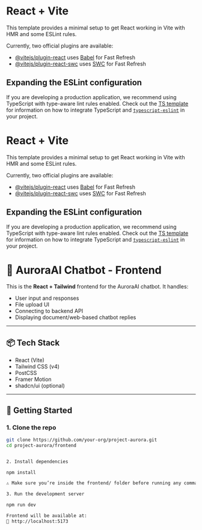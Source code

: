 # React + Vite

This template provides a minimal setup to get React working in Vite with HMR and some ESLint rules.

Currently, two official plugins are available:

- [@vitejs/plugin-react](https://github.com/vitejs/vite-plugin-react/blob/main/packages/plugin-react) uses [Babel](https://babeljs.io/) for Fast Refresh
- [@vitejs/plugin-react-swc](https://github.com/vitejs/vite-plugin-react/blob/main/packages/plugin-react-swc) uses [SWC](https://swc.rs/) for Fast Refresh

## Expanding the ESLint configuration

If you are developing a production application, we recommend using TypeScript with type-aware lint rules enabled. Check out the [TS template](https://github.com/vitejs/vite/tree/main/packages/create-vite/template-react-ts) for information on how to integrate TypeScript and [`typescript-eslint`](https://typescript-eslint.io) in your project.

# React + Vite

This template provides a minimal setup to get React working in Vite with HMR and some ESLint rules.

Currently, two official plugins are available:

- [@vitejs/plugin-react](https://github.com/vitejs/vite-plugin-react/blob/main/packages/plugin-react) uses [Babel](https://babeljs.io/) for Fast Refresh
- [@vitejs/plugin-react-swc](https://github.com/vitejs/vite-plugin-react/blob/main/packages/plugin-react-swc) uses [SWC](https://swc.rs/) for Fast Refresh

## Expanding the ESLint configuration

If you are developing a production application, we recommend using TypeScript with type-aware lint rules enabled. Check out the [TS template](https://github.com/vitejs/vite/tree/main/packages/create-vite/template-react-ts) for information on how to integrate TypeScript and [`typescript-eslint`](https://typescript-eslint.io) in your project.


# 🧠 AuroraAI Chatbot - Frontend

This is the **React + Tailwind** frontend for the AuroraAI chatbot. It handles:
- User input and responses
- File upload UI
- Connecting to backend API
- Displaying document/web-based chatbot replies

---

## 📦 Tech Stack

- React (Vite)
- Tailwind CSS (v4)
- PostCSS
- Framer Motion
- shadcn/ui (optional)

---

## 🚀 Getting Started

### 1. Clone the repo
```bash
git clone https://github.com/your-org/project-aurora.git
cd project-aurora/frontend


2. Install dependencies

npm install

⚠️ Make sure you’re inside the frontend/ folder before running any commands.

3. Run the development server

npm run dev

Frontend will be available at:
🔗 http://localhost:5173

